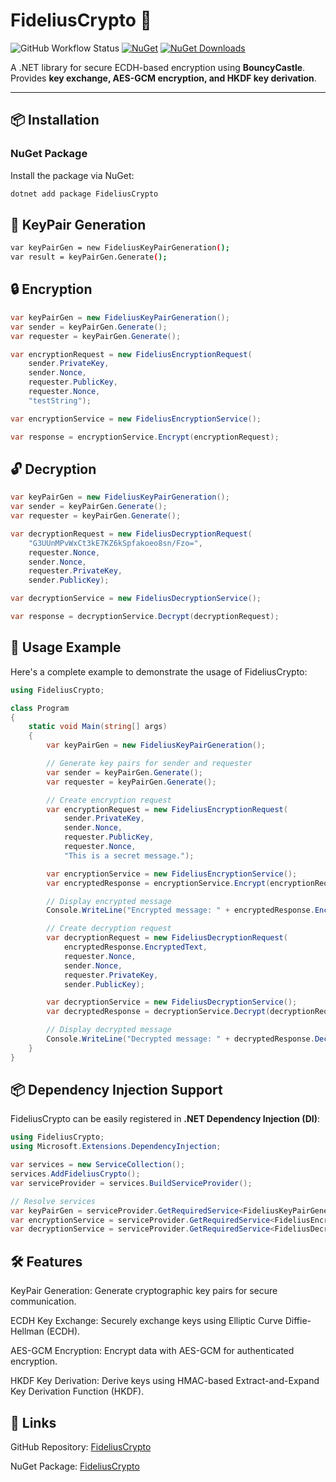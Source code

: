 # FideliusCrypto 🔐  

![GitHub Workflow Status](https://github.com/vinayaroratech/FideliusCrypto/actions/workflows/dotnet-ci.yml/badge.svg)
[![NuGet](https://img.shields.io/nuget/v/FideliusCrypto.svg)](https://www.nuget.org/packages/FideliusCrypto/)
[![NuGet Downloads](https://img.shields.io/nuget/dt/FideliusCrypto.svg)](https://www.nuget.org/packages/FideliusCrypto/)

A .NET library for secure ECDH-based encryption using **BouncyCastle**. Provides **key exchange, AES-GCM encryption, and HKDF key derivation**.

---

## 📦 **Installation**  
### **NuGet Package**
Install the package via NuGet:  
```sh
dotnet add package FideliusCrypto
```

## 🔑 **KeyPair Generation**
```sh
var keyPairGen = new FideliusKeyPairGeneration();
var result = keyPairGen.Generate();
```

## 🔒 **Encryption**
```csharp
var keyPairGen = new FideliusKeyPairGeneration();
var sender = keyPairGen.Generate();
var requester = keyPairGen.Generate();

var encryptionRequest = new FideliusEncryptionRequest(
    sender.PrivateKey,
    sender.Nonce,
    requester.PublicKey,
    requester.Nonce,
    "testString");

var encryptionService = new FideliusEncryptionService();

var response = encryptionService.Encrypt(encryptionRequest);
```
## 🔓 **Decryption**
```csharp
var keyPairGen = new FideliusKeyPairGeneration();
var sender = keyPairGen.Generate();
var requester = keyPairGen.Generate();

var decryptionRequest = new FideliusDecryptionRequest(
    "G3UUnMPvWxCt3kE7KZ6kSpfakoeo8sn/Fzo=",
    requester.Nonce,
    sender.Nonce,
    requester.PrivateKey,
    sender.PublicKey);

var decryptionService = new FideliusDecryptionService();

var response = decryptionService.Decrypt(decryptionRequest);
```
## 📝 **Usage Example**
Here's a complete example to demonstrate the usage of FideliusCrypto:

```csharp
using FideliusCrypto;

class Program
{
    static void Main(string[] args)
    {
        var keyPairGen = new FideliusKeyPairGeneration();

        // Generate key pairs for sender and requester
        var sender = keyPairGen.Generate();
        var requester = keyPairGen.Generate();

        // Create encryption request
        var encryptionRequest = new FideliusEncryptionRequest(
            sender.PrivateKey,
            sender.Nonce,
            requester.PublicKey,
            requester.Nonce,
            "This is a secret message.");

        var encryptionService = new FideliusEncryptionService();
        var encryptedResponse = encryptionService.Encrypt(encryptionRequest);

        // Display encrypted message
        Console.WriteLine("Encrypted message: " + encryptedResponse.EncryptedText);

        // Create decryption request
        var decryptionRequest = new FideliusDecryptionRequest(
            encryptedResponse.EncryptedText,
            requester.Nonce,
            sender.Nonce,
            requester.PrivateKey,
            sender.PublicKey);

        var decryptionService = new FideliusDecryptionService();
        var decryptedResponse = decryptionService.Decrypt(decryptionRequest);

        // Display decrypted message
        Console.WriteLine("Decrypted message: " + decryptedResponse.DecryptedText);
    }
}
```

## 📦 **Dependency Injection Support**
FideliusCrypto can be easily registered in **.NET Dependency Injection (DI)**:

```csharp
using FideliusCrypto;
using Microsoft.Extensions.DependencyInjection;

var services = new ServiceCollection();
services.AddFideliusCrypto();
var serviceProvider = services.BuildServiceProvider();

// Resolve services
var keyPairGen = serviceProvider.GetRequiredService<FideliusKeyPairGeneration>();
var encryptionService = serviceProvider.GetRequiredService<FideliusEncryptionService>();
var decryptionService = serviceProvider.GetRequiredService<FideliusDecryptionService>();
```

## 🛠 **Features**
KeyPair Generation: Generate cryptographic key pairs for secure communication.

ECDH Key Exchange: Securely exchange keys using Elliptic Curve Diffie-Hellman (ECDH).

AES-GCM Encryption: Encrypt data with AES-GCM for authenticated encryption.

HKDF Key Derivation: Derive keys using HMAC-based Extract-and-Expand Key Derivation Function (HKDF).

## 🔗 **Links**
GitHub Repository: [FideliusCrypto](https://github.com/vinayaroratech/FideliusCrypto)

NuGet Package: [FideliusCrypto](https://www.nuget.org/packages/FideliusCrypto/)
